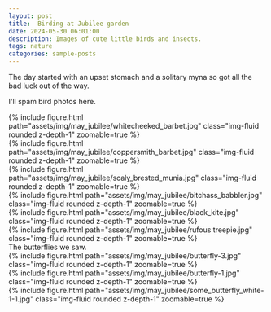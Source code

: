 ```yaml
---
layout: post
title:  Birding at Jubilee garden 
date: 2024-05-30 06:01:00
description: Images of cute little birds and insects.
tags: nature
categories: sample-posts
---
```

The day started with an upset stomach and a solitary myna so got all the bad luck out of the way.

I'll spam bird photos here.

<div class="row mt-3">
    <div class="col-sm mt-3 mt-md-0">
        {% include figure.html path="assets/img/may_jubilee/whitecheeked_barbet.jpg" class="img-fluid rounded z-depth-1" zoomable=true %}
    </div>
    <div class="col-sm mt-3 mt-md-0">
        {% include figure.html path="assets/img/may_jubilee/coppersmith_barbet.jpg" class="img-fluid rounded z-depth-1" zoomable=true %}
    </div>
    <div class="col-sm mt-3 mt-md-0">
        {% include figure.html path="assets/img/may_jubilee/scaly_brested_munia.jpg" class="img-fluid rounded z-depth-1" zoomable=true %}
    </div>
</div>
<div class="row mt-3">
    <div class="col-sm mt-3 mt-md-0">
        {% include figure.html path="assets/img/may_jubilee/bitchass_babbler.jpg" class="img-fluid rounded z-depth-1" zoomable=true %}
    </div>
    <div class="col-sm mt-3 mt-md-0">
        {% include figure.html path="assets/img/may_jubilee/black_kite.jpg" class="img-fluid rounded z-depth-1" zoomable=true %}
    </div>
    <div class="col-sm mt-3 mt-md-0">
        {% include figure.html path="assets/img/may_jubilee/rufous treepie.jpg" class="img-fluid rounded z-depth-1" zoomable=true %}
    </div>
</div>
The butterflies we saw.

<div class="row mt-3">
    <div class="col-sm mt-3 mt-md-0">
        {% include figure.html path="assets/img/may_jubilee/butterfly-3.jpg" class="img-fluid rounded z-depth-1" zoomable=true %}
    </div>
    <div class="col-sm mt-3 mt-md-0">
        {% include figure.html path="assets/img/may_jubilee/butterfly-1.jpg" class="img-fluid rounded z-depth-1" zoomable=true %}
    </div>
    <div class="col-sm mt-3 mt-md-0">
        {% include figure.html path="assets/img/may_jubilee/some_butterfly_white-1-1.jpg" class="img-fluid rounded z-depth-1" zoomable=true %}
    </div>
</div>

